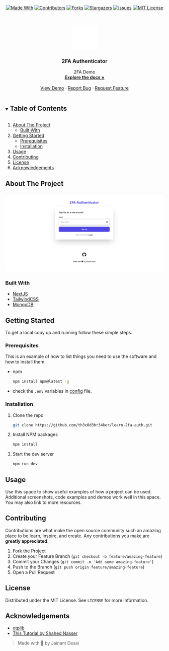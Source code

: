 <!--
*** Thanks for checking out the README-Template. If you have a suggestion
*** that would make this better, please fork the repo and create a pull request
*** or simply open an issue with the tag "enhancement".
*** Thanks again! Now go create something AMAZING! :D
***
***
***
*** To avoid retyping too much info. Do a search and replace for the following:
*** github_username, learn-2fa-auth, twitter_handle, email, project_title, project_description
-->

<!-- PROJECT SHIELDS -->
<!--
*** I'm using markdown "reference style" links for readability.
*** Reference links are enclosed in brackets [ ] instead of parentheses ( ).
*** See the bottom of this document for the declaration of the reference variables
*** for contributors-url, forks-url, etc. This is an optional, concise syntax you may use.
*** https://www.markdownguide.org/basic-syntax/#reference-style-links
-->
<span style="display:block;text-align:center">

[![Made With][made-with-shield]][made-with-url]
[![Contributors][contributors-shield]][contributors-url]
[![Forks][forks-shield]][forks-url]
[![Stargazers][stars-shield]][stars-url]
[![Issues][issues-shield]][issues-url]
[![MIT License][license-shield]][license-url]

</span>

<!-- PROJECT LOGO -->
<br />
<p align="center">
  <a href="https://github.com/th3c0d3br34ker/learn-2fa-auth">
    <img src="images/logo.png" alt="Logo" width="80" height="80">
  </a>

  <h3 align="center">2FA Authenticator</h3>

  <p align="center">
      2FA Demo
    <br />
    <a href="https://github.com/th3c0d3br34ker/learn-2fa-auth"><strong>Explore the docs »</strong></a>
    <br />
    <br />
    <a href="https://learn-2fa-auth.netlify.app/">View Demo</a>
    ·
    <a href="https://github.com/th3c0d3br34ker/learn-2fa-auth/issues">Report Bug</a>
    ·
    <a href="https://github.com/th3c0d3br34ker/learn-2fa-auth/issues">Request Feature</a>
  </p>
</p>

<!-- TABLE OF CONTENTS -->
<details open="open">
  <summary><h2 style="display: inline-block">Table of Contents</h2></summary>
  <ol>
    <li>
      <a href="#about-the-project">About The Project</a>
      <ul>
        <li><a href="#built-with">Built With</a></li>
      </ul>
    </li>
    <li>
      <a href="#getting-started">Getting Started</a>
      <ul>
        <li><a href="#prerequisites">Prerequisites</a></li>
        <li><a href="#installation">Installation</a></li>
      </ul>
    </li>
    <li><a href="#usage">Usage</a></li>
    <li><a href="#contributing">Contributing</a></li>
    <li><a href="#license">License</a></li>
    <li><a href="#acknowledgements">Acknowledgements</a></li>
  </ol>
</details>

<!-- ABOUT THE PROJECT -->

## About The Project

[![Product Name Screen Shot][product-screenshot]](https://learn-2fa-auth.netlify.app/)

### Built With

- [NextJS](https://nextjs.org/)
- [TailwindCSS](https://tailwindcss.com/)
- [MongoDB](https://www.mongodb.com/)

<!-- GETTING STARTED -->

## Getting Started

To get a local copy up and running follow these simple steps.

### Prerequisites

This is an example of how to list things you need to use the software and how to install them.

- npm

  ```sh
  npm install npm@latest -g
  ```

- check the `.env` variables in [config](lib/config.js) file.

### Installation

1. Clone the repo
   ```sh
   git clone https://github.com/th3c0d3br34ker/learn-2fa-auth.git
   ```
2. Install NPM packages
   ```sh
   npm install
   ```
3. Start the dev server
   ```sh
   npm run dev
   ```

<!-- USAGE EXAMPLES -->

## Usage

Use this space to show useful examples of how a project can be used. Additional screenshots, code examples and demos work well in this space. You may also link to more resources.

<!-- CONTRIBUTING -->

## Contributing

Contributions are what make the open source community such an amazing place to be learn, inspire, and create. Any contributions you make are **greatly appreciated**.

1. Fork the Project
2. Create your Feature Branch (`git checkout -b feature/amazing-feature`)
3. Commit your Changes (`git commit -m 'Add some amazing-feature'`)
4. Push to the Branch (`git push origin feature/amazing-feature`)
5. Open a Pull Request

<!-- LICENSE -->

## License

Distributed under the MIT License. See `LICENSE` for more information.

<!-- ACKNOWLEDGEMENTS -->

## Acknowledgements

- [otplib](https://www.npmjs.com/package/otplib)
- [This Tutorial by Shahed Nasser](https://github.com/shahednasser/node-2fa-tutorial)

> Made with 💙 by Jainam Desai

<!-- MARKDOWN LINKS & IMAGES -->
<!-- https://www.markdownguide.org/basic-syntax/#reference-style-links -->

[contributors-shield]: https://img.shields.io/github/contributors/th3c0d3br34ker/learn-2fa-auth.svg?style=for-the-badge
[contributors-url]: https://github.com/th3c0d3br34ker/learn-2fa-auth/graphs/contributors
[forks-shield]: https://img.shields.io/github/forks/th3c0d3br34ker/learn-2fa-auth.svg?style=for-the-badge
[forks-url]: https://github.com/th3c0d3br34ker/learn-2fa-auth/network/members
[stars-shield]: https://img.shields.io/github/stars/th3c0d3br34ker/learn-2fa-auth.svg?style=for-the-badge
[stars-url]: https://github.com/th3c0d3br34ker/learn-2fa-auth/stargazers
[issues-shield]: https://img.shields.io/github/issues/th3c0d3br34ker/learn-2fa-auth.svg?style=for-the-badge
[issues-url]: https://github.com/th3c0d3br34ker/learn-2fa-auth/issues
[license-shield]: https://img.shields.io/github/license/th3c0d3br34ker/learn-2fa-auth.svg?style=for-the-badge
[license-url]: https://github.com/th3c0d3br34ker/learn-2fa-auth/blob/master/LICENSE.txt
[made-with-shield]: https://img.shields.io/github/languages/top/th3c0d3br34ker/learn-2fa-auth?style=for-the-badge
[made-with-url]: https://shields.io/github/languages/top/th3c0d3br34ker/learn-2fa-auth.svg?style-for-the-badge
[product-screenshot]: images/screenshot.png
